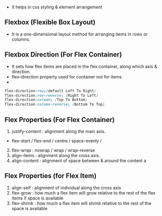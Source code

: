 * It helps in css styling & element arrangement

## Flexbox (Flexible Box Layout)
- It is a one-dimensional layout method for arranging items in rows or columns.

## Flexbox Direction (For Flex Container)
- It sets how flex items are placed in the flex container, along which axis & direction.
- flex-direction property used for container not for items.
- 
```css
flex-direction:row;(default Left To Right)
flex-direction:row-reverse; (Right To Left)
flex-direction:column; (Top To Bottom)
flex-direction:column-reverse; (Bottom To Top)
```
## Flex Properties (For Flex Container)
1. justify-content : alignment along the main axis.
- flex-start / flex-end / centre / space-evenly /
2. flex-wrap : nowrap / wrap / wrap-reverse
3. align-items : alignment along the cross axis.
4. align-content : alignment of space between & around the content a

## Flex Properties (for Flex Item)
1. align-self : alignment of individual along the cross axis
2. flex-grow : how much a flex item will grow relative to the rest of the flex items if space is available
3. flex-shrink : how much a flex item will shrink relative to the rest of the space is available